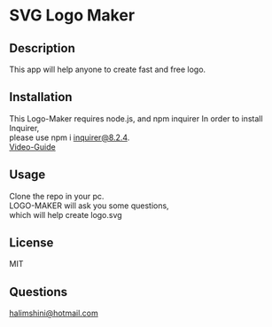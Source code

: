 # SVG Logo Maker

## Description
This app will help anyone to create fast and free logo.
## Installation 
This Logo-Maker requires node.js, and npm inquirer
In order to install Inquirer,<br>
please use npm i inquirer@8.2.4.<br>
[Video-Guide](https://watch.screencastify.com/v/m0oWvfFzEGHP4qA3XBk5)

## Usage 
Clone the  repo in your pc.<br>
LOGO-MAKER will ask you some  questions,<br>
which will  help create logo.svg

## License
MIT

## Questions
halimshini@hotmail.com

